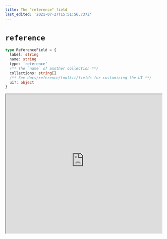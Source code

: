 ```yaml
---
title: The "reference" field
last_edited: '2021-07-27T15:51:56.737Z'
---
```


# `reference`

```ts
type ReferenceField = {
  label: string
  name: string
  type: 'reference'
  /** The `name` of another collection **/
  collections: string[]
  /** See docs/reference/toolkit/fields for customizing the UI **/
  ui?: object
}
```

<iframe width="100%" height="450px" src="https://tina-gql-playground.vercel.app/iframe/reference" />

> Note: `reference` with `list: true` is not currently supported
